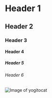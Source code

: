 # Header 1
## Header 2
### Header 3
#### Header 4
##### Header 5
###### Header 6

![Image of yogitocat](https://octodex.github.com/images/yogitocat.png)

<!--
Added 6 header sizes
-->
